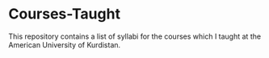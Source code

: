 # Courses-Taught
This repository contains a list of syllabi for the courses which I taught at the American University of Kurdistan.
